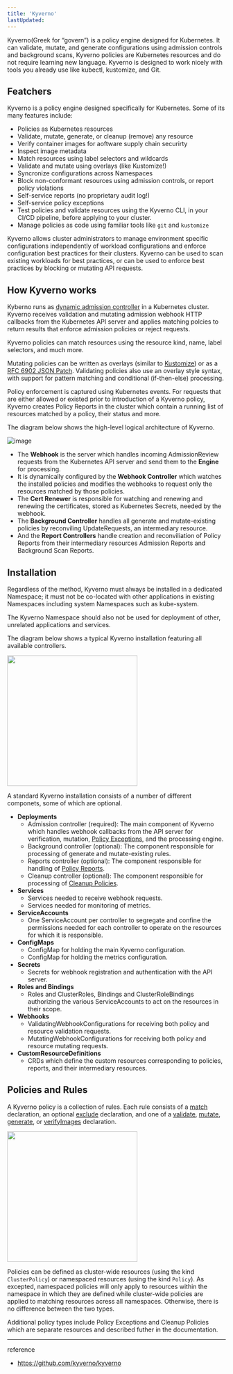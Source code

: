 ```yaml
---
title: 'Kyverno'
lastUpdated: 
---
```


Kyverno(Greek for “govern”) is a policy engine designed for Kubernetes. It can validate, mutate, and generate configurations using admission controls and background scans, Kyverno policies are Kubernetes resources and do not require learning new language. Kyverno is designed to work nicely with tools you already use like kubectl, kustomize, and Git.

## Featchers

Kyverno is a policy engine designed specifically for Kubernetes. Some of its many features include:
- Policies as Kubernetes resources
- Validate, mutate, generate, or cleanup (remove) any resource
- Verify container images for aoftware supply chain securirty
- Inspect image metadata
- Match resources using label selectors and wildcards
- Validate and mutate using overlays (like Kustomize!)
- Syncronize configurations across Namespaces
- Block non-conformant resources using admission controls, or report policy violations
- Self-service reports (no proprietary audit log!)
- Self-service policy exceptions
- Test policies and validate resources using the Kyverno CLI, in your CI/CD pipeline, before applying to your cluster.
- Manage policies as code using familiar tools like `git` and `kustomize`

Kyverno allows cluster administrators to manage environment specific configurations independently of workload configurations and enforce configuration best practices for their clusters. Kyverno can be used to scan existing workloads for best practices, or can be used to enforce best practices by blocking or mutating API requests.

## How Kyverno works

Kyberno runs as [dynamic admission controller](https://kubernetes.io/docs/reference/access-authn-authz/extensible-admission-controllers/) in a Kubernetes cluster. Kyverno receives validation and mutating admission webhook HTTP callbacks from the Kubernetes API server and applies matching polcies to return results that enforce admission policies or reject requests.

Kyverno policies can match resources using the resource kind, name, label selectors, and much more.

Mutating policies can be written as overlays (similar to [Kustomize](https://kubernetes.io/docs/tasks/manage-kubernetes-objects/kustomization/#bases-and-overlays)) or as a [RFC 6902 JSON Patch](http://jsonpatch.com/). Validating policies also use an overlay style syntax, with support for pattern matching and conditional (if-then-else) processing.

Policy enforcement is captured using Kubernetes events. For requests that are either allowed or existed prior to introduction of a Kyverno policy, Kyverno creates Policy Reports in the cluster which contain a running list of resources matched by a policy, their status and more.

The diagram below shows the high-level logical architecture of Kyverno.

![image](https://github.com/rlaisqls/rlaisqls/assets/81006587/71b5743e-e7a0-474b-a5c4-6356ad85b3be)

- The **Webhook** is the server which handles incoming AdmissionReview requests from the Kubernetes API server and send them to the **Engine** for processing.
- It is dynamically configured by the **Webhook Controller** which watches the installed policies and modifies the webhooks to request only the resources matched by those policies.
- The **Cert Renewer** is responsible for watching and renewing and renewing the certificates, stored as Kubernetes Secrets, needed by the webhook.
- The **Background Controller** handles all generate and mutate-existing policies by reconviling UpdateRequests, an intermediary resource.
- And the **Report Controllers** handle creation and reconviliation of Policy Reports from their intermediary resources Admission Reports and Background Scan Reports.

## Installation

Regardless of the method, Kyverno must always be installed in a dedicated Namespace; it must not be co-located with other applications in existing Namespaces including system Namespaces such as kube-system.

The Kyverno Namespace should also not be used for deployment of other, unrelated applications and services.

The diagram below shows a typical Kyverno installation featuring all available controllers.

<img height=300px src="https://github.com/rlaisqls/TIL/assets/81006587/81f18fbd-e507-4b85-85aa-89688c3a44b5">

A standard Kyverno installation consists of a number of different componets, some of which are optional.

- **Deployments**
  - Admission controller (required): The main component of Kyverno which handles webhook callbacks from the API server for verification, mutation, [Policy Exceptions](https://kyverno.io/docs/writing-policies/exceptions/), and the processing engine.
  - Background controller (optional): The component responsible for processing of generate and mutate-existing rules.
  - Reports controller (optional): The component responsible for handling of [Policy Reports](https://kyverno.io/docs/policy-reports/).
  - Cleanup controller (optional): The component responsible for processing of [Cleanup Policies](https://kyverno.io/docs/writing-policies/cleanup/).
- **Services**
  - Services needed to receive webhook requests.
  - Services needed for monitoring of metrics.
- **ServiceAccounts**
  - One ServiceAccount per controller to segregate and confine the permissions needed for each controller to operate on the resources for which it is responsible.
- **ConfigMaps**
  - ConfigMap for holding the main Kyverno configuration.
  - ConfigMap for holding the metrics configuration.
- **Secrets**
  - Secrets for webhook registration and authentication with the API server.
- **Roles and Bindings**
  - Roles and ClusterRoles, Bindings and ClusterRoleBindings authorizing the various ServiceAccounts to act on the resources in their scope.
- **Webhooks**
  - ValidatingWebhookConfigurations for receiving both policy and resource validation requests.
  - MutatingWebhookConfigurations for receiving both policy and resource mutating requests.
- **CustomResourceDefinitions**
  - CRDs which define the custom resources corresponding to policies, reports, and their intermediary resources.

## Policies and Rules

A Kyverno policy is a collection of rules. Each rule consists of a [match](https://kyverno.io/docs/writing-policies/match-exclude/) declaration, an optional [exclude](https://kyverno.io/docs/writing-policies/match-exclude/) declaration, and one of a [validate](https://kyverno.io/docs/writing-policies/validate/), [mutate](https://kyverno.io/docs/writing-policies/mutate/), [generate](https://kyverno.io/docs/writing-policies/generate), or [verifyImages](https://kyverno.io/docs/writing-policies/verify-images) declaration. 

<img src="https://github.com/rlaisqls/TIL/assets/81006587/210d145a-0821-490b-89b7-28bfcea3a0a0" height=300px>

Policies can be defined as cluster-wide resources (using the kind `ClusterPolicy`) or namespaced resources (using the kind `Policy`). As excepted, namespaced policies will only apply to resources within the namespace in which they are defined while cluster-wide policies are applied to matching resources acress all namespaces. Otherwise, there is no difference between the two types.

Additional policy types include Policy Exceptions and Cleanup Policies which are separate resources and described futher in the documentation.

---
reference
- https://github.com/kyverno/kyverno